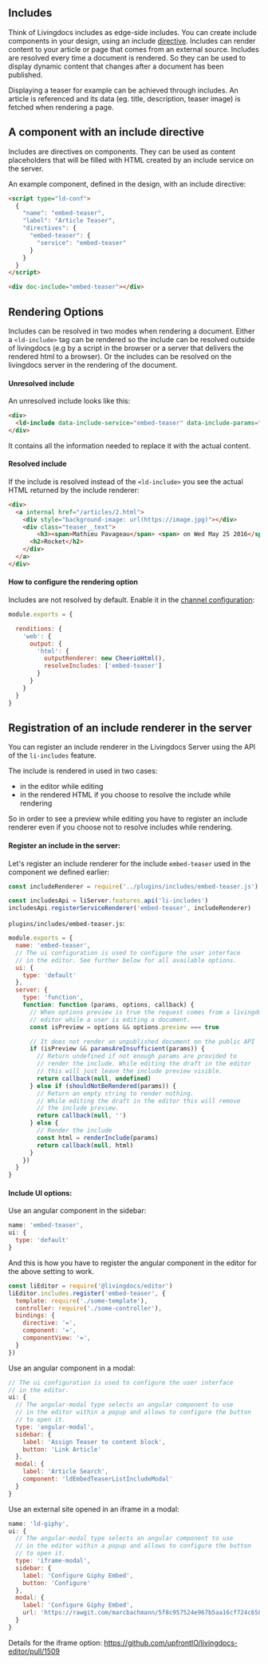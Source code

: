 ## Includes

Think of Livingdocs includes as edge-side includes. You can create include components in your design, using an include [directive](../../livingdocs-framework/directives.md).
Includes can render content to your article or page that comes from an external source.
Includes are resolved every time a document is rendered. So they can be used to
display dynamic content that changes after a document has been published.

Displaying a teaser for example can be achieved through includes. An article is referenced and its data (eg. title, description, teaser image) is fetched when rendering a page.


## A component with an include directive

Includes are directives on components. They can be used as content placeholders
that will be filled with HTML created by an include service on the server.

An example component, defined in the design, with an include directive:
```html
<script type="ld-conf">
  {
    "name": "embed-teaser",
    "label": "Article Teaser",
    "directives": {
      "embed-teaser": {
        "service": "embed-teaser"
      }
    }
  }
</script>

<div doc-include="embed-teaser"></div>
```

## Rendering Options

Includes can be resolved in two modes when rendering a document. Either a
`<ld-include>` tag can be rendered so the include can be resolved outside of
livingdocs (e.g by a script in the browser or a server that delivers the rendered
html to a browser). Or the includes can be resolved on the livingdocs server in
the rendering of the document.

#### Unresolved include

An unresolved include looks like this:
```html
<div>
  <ld-include data-include-service="embed-teaser" data-include-params="{&quot;mediaId&quot;:2}"></ld-include>
</div>
```

It contains all the information needed to replace it with
the actual content.


#### Resolved include

If the include is resolved instead of the `<ld-include>` you see the actual HTML
returned by the include renderer:
```html
<div>
  <a internal href="/articles/2.html">
    <div style="background-image: url(https://image.jpg)"></div>
    <div class="teaser__text">
        <h3><span>Mathieu Pavageau</span> <span> on Wed May 25 2016</span></h3>
      <h2>Rocket</h2>
    </div>
  </a>
</div>
```

#### How to configure the rendering option

Includes are not resolved by default. Enable it in the
[channel configuration](../server-configuration/channel-config.md):

```js
module.exports = {

  renditions: {
    'web': {
      output: {
        'html': {
          outputRenderer: new CheerioHtml(),
          resolveIncludes: ['embed-teaser']
        }
      }
    }
  }
}
```


## Registration of an include renderer in the server

You can register an include renderer in the Livingdocs Server using the API
of the `li-includes` feature.

The include is rendered in used in two cases:

- in the editor while editing
- in the rendered HTML if you choose to resolve the include while rendering

So in order to see a preview while editing you have to register an include renderer
even if you choose not to resolve includes while rendering.

#### Register an include in the server:

Let's register an include renderer for the include `embed-teaser` used in the
component we defined earlier:

```js
const includeRenderer = require('../plugins/includes/embed-teaser.js')

const includesApi = liServer.features.api('li-includes')
includesApi.registerServiceRenderer('embed-teaser', includeRenderer)
```

`plugins/includes/embed-teaser.js`:
```js
module.exports = {
  name: 'embed-teaser',
  // The ui configuration is used to configure the user interface
  // in the editor. See further below for all available options.
  ui: {
    type: 'default'
  },
  server: {
    type: 'function',
    function: function (params, options, callback) {
      // When options preview is true the request comes from a livingdocs
      // editor while a user is editing a document.
      const isPreview = options && options.preview === true

      // It does not render an unpublished document on the public API
      if (isPreview && paramsAreInsufficient(params)) {
        // Return undefined if not enough params are provided to
        // render the include. While editing the draft in the editor
        // this will just leave the include preview visible.
        return callback(null, undefined)
      } else if (shouldNotBeRendered(params)) {
        // Return an empty string to render nothing.
        // While editing the draft in the editor this will remove
        // the include preview.
        return callback(null, '')
      } else {
        // Render the include
        const html = renderInclude(params)
        return callback(null, html)
      }
    })
  }
}
```

#### Include UI options:

Use an angular component in the sidebar:
```js
name: 'embed-teaser',
ui: {
  type: 'default'
}
```

And this is how you have to register the angular component in the editor
for the above setting to work.
```js
const liEditor = require('@livingdocs/editor')
liEditor.includes.register('embed-teaser', {
  template: require('./some-template'),
  controller: require('./some-controller'),
  bindings: {
    directive: '=',
    component: '=',
    componentView: '=',
  }
})
```

Use an angular component in a modal:
```js
// The ui configuration is used to configure the user interface
// in the editor.
ui: {
  // The angular-modal type selects an angular component to use
  // in the editor within a popup and allows to configure the button
  // to open it.
  type: 'angular-modal',
  sidebar: {
    label: 'Assign Teaser to content block',
    button: 'Link Article'
  },
  modal: {
    label: 'Article Search',
    component: 'ldEmbedTeaserListIncludeModal'
  }
}
```

Use an external site opened in an iframe in a modal:
```js
name: 'ld-giphy',
ui: {
  // The angular-modal type selects an angular component to use
  // in the editor within a popup and allows to configure the button
  // to open it.
  type: 'iframe-modal',
  sidebar: {
    label: 'Configure Giphy Embed',
    button: 'Configure'
  },
  modal: {
    label: 'Configure Giphy Embed',
    url: 'https://rawgit.com/marcbachmann/5f8c957524e967b5aa16cf724c6585e3/raw/586fcd115135ac150ba21b0d776c76a5dad8e3a8/giphy.html'
  }
}
```

Details for the iframe option:
https://github.com/upfrontIO/livingdocs-editor/pull/1509
